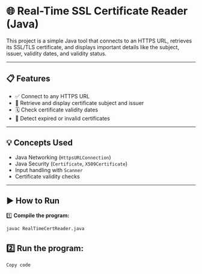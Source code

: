 # 🌐 Real-Time SSL Certificate Reader (Java)

This project is a simple Java tool that connects to an HTTPS URL, retrieves its SSL/TLS certificate, and displays important details like the subject, issuer, validity dates, and validity status.

---

## 📋 Features

- ✅ Connect to any HTTPS URL
- 🔎 Retrieve and display certificate subject and issuer
- 🗓️ Check certificate validity dates
- 🚨 Detect expired or invalid certificates

---

## 💡 Concepts Used

- Java Networking (`HttpsURLConnection`)
- Java Security (`Certificate`, `X509Certificate`)
- Input handling with `Scanner`
- Certificate validity checks

---

## ▶️ How to Run

1️⃣ **Compile the program:**
```bash
javac RealTimeCertReader.java
```
## 2️⃣ **Run the program:**
```bash
Copy code
```

